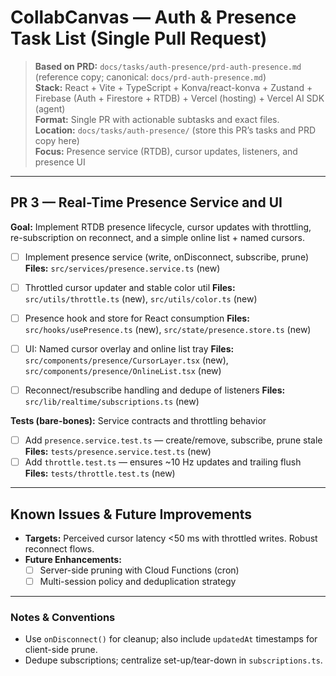 # CollabCanvas — Auth & Presence Task List (Single Pull Request)

> **Based on PRD:** `docs/tasks/auth-presence/prd-auth-presence.md` (reference copy; canonical: `docs/prd-auth-presence.md`)  
> **Stack:** React + Vite + TypeScript + Konva/react-konva + Zustand + Firebase (Auth + Firestore + RTDB) + Vercel (hosting) + Vercel AI SDK (agent)  
> **Format:** Single PR with actionable subtasks and exact files.  
> **Location:** `docs/tasks/auth-presence/` (store this PR’s tasks and PRD copy here)  
> **Focus:** Presence service (RTDB), cursor updates, listeners, and presence UI

---

## PR 3 — Real-Time Presence Service and UI
**Goal:** Implement RTDB presence lifecycle, cursor updates with throttling, re-subscription on reconnect, and a simple online list + named cursors.

- [ ] Implement presence service (write, onDisconnect, subscribe, prune)
  **Files:** `src/services/presence.service.ts` (new)

- [ ] Throttled cursor updater and stable color util
  **Files:** `src/utils/throttle.ts` (new), `src/utils/color.ts` (new)

- [ ] Presence hook and store for React consumption
  **Files:** `src/hooks/usePresence.ts` (new), `src/state/presence.store.ts` (new)

- [ ] UI: Named cursor overlay and online list tray
  **Files:** `src/components/presence/CursorLayer.tsx` (new), `src/components/presence/OnlineList.tsx` (new)

- [ ] Reconnect/resubscribe handling and dedupe of listeners
  **Files:** `src/lib/realtime/subscriptions.ts` (new)

**Tests (bare-bones):** Service contracts and throttling behavior  
- [ ] Add `presence.service.test.ts` — create/remove, subscribe, prune stale  
  **Files:** `tests/presence.service.test.ts` (new)
- [ ] Add `throttle.test.ts` — ensures ~10 Hz updates and trailing flush  
  **Files:** `tests/throttle.test.ts` (new)

---

## Known Issues & Future Improvements
- **Targets:** Perceived cursor latency <50 ms with throttled writes. Robust reconnect flows.
- **Future Enhancements:**  
  - [ ] Server-side pruning with Cloud Functions (cron)  
  - [ ] Multi-session policy and deduplication strategy

---

### Notes & Conventions
- Use `onDisconnect()` for cleanup; also include `updatedAt` timestamps for client-side prune.  
- Dedupe subscriptions; centralize set-up/tear-down in `subscriptions.ts`.

